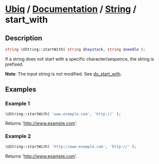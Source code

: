 [Ubiq](https://github.com/Pixel418/Ubiq#readme) / [Documentation](../index.md#readme) / [String](../index.md#string) / start_with
======


Description
-------- 

```php
string \UString::startWith( string $haystack, string $needle );
```

If a string does not start with a specific character/sequence, the string is prefixed.

**Note**: The input string is not modified. See [do_start_with](./do_start_with.md#readme).



Examples
--------

### Example 1

```php
\UString::startWith( 'www.example.com', 'http://' );
```
Returns 'http://www.example.com'.

### Example 2

```php
\UString::startWith( 'http://www.example.com', 'http://' );
```
Returns 'http://www.example.com'.
